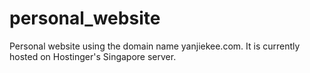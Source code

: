 # personal_website
Personal website using the domain name yanjiekee.com. It is currently hosted on Hostinger's Singapore server.
